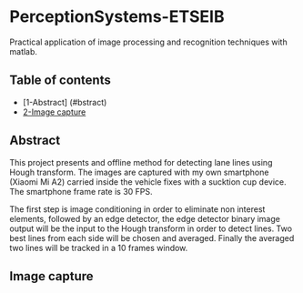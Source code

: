# PerceptionSystems-ETSEIB
Practical application of image processing and recognition techniques with matlab.

## Table of contents
* [1-Abstract] (#bstract)
* [2-Image capture](#image-capture)

## Abstract
This project presents and offline method for detecting lane lines using Hough transform.
The images are captured with my own smartphone (Xiaomi Mi A2) carried inside the vehicle fixes with a sucktion cup device. The smartphone frame rate is 30 FPS.

The first step is image conditioning in order to eliminate non interest elements, followed by an edge detector, the edge detector binary image output will be the input to the Hough transform in order to detect lines. Two best lines from each side will be chosen and averaged. Finally the averaged two lines will be tracked in a 10 frames window.

## Image capture
